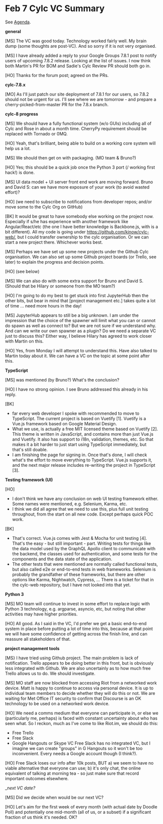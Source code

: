 # Feb 7 Cylc VC Summary

See [Agenda](meetings/vc-feb-2019-agenda.md).

__general__

[MS] 
The VC was good today. Technology worked fairly well. My brain dump (some
thoughts are post-VC). And so sorry if it is not very
organised.

[MS] I have already added a reply to your Google Groups 7.8.1 post to notify
   users of upcoming 7.8.2 release. Looking at the list of issues. I now think
   both Martin's PR for BOM  and Sadie's Cylc Review PR should both go in.

[HO] Thanks for the forum post; agreed on the PRs.

__cylc-7.8.x__

[MO] As I'll just patch our site deployment of 7.8.1 for our users, so 7.8.2
should not be urgent for us. I'll see where we are tomorrow - and prepare a
cherry-picked-from-master PR for the 7.8.x branch.

__cylc-8 progress__

[MS] We should have a fully functional system (w/o GUIs) including all of Cylc
and Rose in about a month time. CherryPy requirement should be replaced with
Tornado or 0MQ.

[HO] Yeah, that's brilliant, being able to build on a working core system will
help us a lot.

[MS] We should then get on with packaging. (MO team & Bruno?)

[HO] Yes; this should be a quick job once the Python 3 port (/ working first
hack!) is done.

[MS] UI data model + UI server front end work are moving forward. Bruno and
David S: can we have more exposure of your work (to avoid wasted effort)?
 
[HO] (we need to subscribe to notifications from developer repos; and/or
move some to the Cylc Org on GitHub)

[BK] It would be great to have somebody else working on the project now.
Especially if s/he has experience with another framework like Angular/React/etc
(the one I have better knowledge is Backbone.js, with is a bit different). All
my code is going under https://github.com/kinow/cylc-web/, but I could transfer
ownership to the cylc organisation. Or we can start a new project there.
Whichever works best. 

[MS] Perhaps we have set up some new projects under the Github Cylc
organisation. We can also set up some Github project boards (or Trello, see
later) to explain the progress and decision points.

[HO] (see below)
 
[MS] We can also do with some extra support for Bruno and David S. (Should that
be Hilary or someone from the MO team?)

[HO] I'm going to do my best to get stuck into first JupyterHub then the other
bits, but bear in mind that [project management etc.] takes quite a lot of time
... need more hours in the day!

[MS] JupyterHub appears to still be a big unknown. I am under the impression that
the choice of the spawner will limit what you can or cannot do spawn as well as
connect to? But we are not sure if we understand why. And can we write our own
spawner as a plugin? Do we need a separate VC just to discuss this? Either way,
I believe Hilary has agreed to work closer with Martin on this.

[HO] Yes, from Monday I will attempt to understand this. Have also talked
to Martin today about it.  We can have a VC on the topic at some point after
this.

__TypeScript__

[MS] was mentioned (by Bruno?) What's the conclusion?

[HO] I have no strong opinion. I see Bruno addressed this already in his reply.
 
[BK]
- far every web developer I spoke with recommended to move to TypeScript.
The current project is based on Vuetify [1]. Vuetify is a Vue.js framework
based on Google Material Design.  
- What we use, is actually a free MIT licensed theme based on Vuetify [2]. This
theme is written in JavaScript, and contains more than just Vue.js and Vuetify.
It also has support to i18n, validation, themes, etc. So that makes it a bit
harder to just start using TypeScript immediately, but that's still doable.
- I am finishing the page for signing in. Once that's done, I will check what's
the effort to move everything to TypeScript. Vue.js supports it, and the next
major release includes re-writing the project in TypeScript [3].

__Testing framework (UI)__

[HO]
- I don't think we have any conclusion on web UI testing framework either.
Some names were mentioned, e.g. Selenium, Karma, etc.
- I think we did all agree that we need to use this, plus full unit testing
throughout, from the start on all new code. Except perhaps quick POC work.

[BK]
- That's correct. Vue.js comes with Jest & Mocha for unit testing [4]. That's the easy - but still important - part. Writing tests for things like the data model used by the GraphQL Apollo client to communicate with the backend, the classes used for authentication, and some tests for the components and the data state of the application.
- The other tests that were mentioned are normally called functional tests, but also called e2e or end-to-end tests in web frameworks. Selenium is probably the grandfather of these frameworks, but there are other options like Karma, Nightwatch, Cypress, ... There is a ticket for that in the cylc-web repository, but I have not looked into that yet.

__Python 3__

[MS] MO team will continue to invest in some effort to replace logic with
Python 3 technology, e.g. argparse, asyncio, etc, but noting that other
activities may have higher priorities.

[HO] All good.  As I said in the VC, I'd prefer we get a basic end-to-end
system in place before putting a lot of time into this, because at that point
we will have some confidence of getting across the finish line, and can
reassure all stakeholders of that.


__project management tools__

[MS} I have tried using Github project. The main problem is lack of
notification. Trello appears to be doing better in this front, but is obviously
less integrated with Github. We are also uncertainly as to how much free Trello
allows us to do. We should investigate.

[MS] MO staff are now blocked from accessing Riot from a networked work device.
Matt is happy to continue to access via personal device. It is up to individual
team members to decide whether they will do this or not.
We are waiting for Met Office IT security to confirm that Discourse is an OK
technology to be used on a networked work device.

[HO] We need a comms medium that everyone can participate in, or else we
(particularly me, perhaps) is faced with constant uncertainty about who has
seen what.  So I reckon, much as I've come to like Riot.im, we should do this:
- Free Trello
- Free Slack
- Google Hangouts or Skype VC
Free Slack has no integrated VC, but I imagine we can create "groups" in G
Hangouts so it won't be too inconvenient.  Every needs a Google account though
(I think?).

[HO] Free Slack loses our info after 10k posts, BUT a) we seem to have no
viable alternative that everyone can use; b) it's only chat, the online
equivalent of talking at morning tea - so just make sure that record important
outcomes elsewhere.


__next VC date?_

[MS] Did we decide when would be our next VC?

[HO] Let's aim for the first week of every month (with actual date by Doodle
Poll) and potentially one mid-month (all of us, or a subset) if a significant
fraction of us think it's needed. OK?

